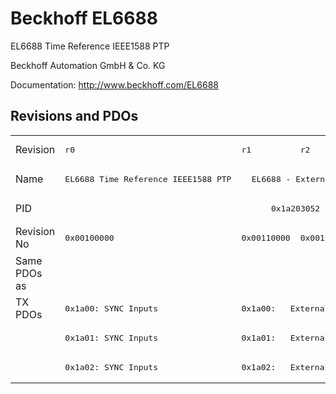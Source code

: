 # Beckhoff EL6688

EL6688 Time Reference IEEE1588 PTP

Beckhoff Automation GmbH & Co. KG

Documentation: <a href="http://www.beckhoff.com/EL6688">http://www.beckhoff.com/EL6688</a>

## Revisions and PDOs
<table>
<tr >
<td class="first">Revision</td>
<td ><pre>r0</pre></td>
<td ><pre>r1</pre></td>
<td ><pre>r2</pre></td>
<td ><pre>r3</pre></td>
<td ><pre>r4</pre></td>
<td ><pre>r6</pre></td>
</tr>
<tr >
<td class="first">Name</td>
<td ><pre>EL6688 Time Reference IEEE1588 PTP</pre></td>
<td  colspan=5 align="center"><pre>EL6688 - External Synchronisation Interface (IEEE1588)</pre></td>
</tr>
<tr >
<td class="first">PID</td>
<td  colspan=6 align="center"><pre>0x1a203052</pre></td>
</tr>
<tr >
<td class="first">Revision No</td>
<td ><pre>0x00100000</pre></td>
<td ><pre>0x00110000</pre></td>
<td ><pre>0x00120000</pre></td>
<td ><pre>0x00130000</pre></td>
<td ><pre>0x00140000</pre></td>
<td ><pre>0x00160000</pre></td>
</tr>
<tr >
<td class="first">Same PDOs as</td>
<td  colspan=6 align="center"></td>
</tr>
<tr class="txpdo pdosection">
<td class="first" rowspan=3 valign=top>TX PDOs</td>
<td><pre>0x1a00: SYNC Inputs</pre></td>
<td colspan=5 align="left"><pre>0x1a00:   External Sync</pre></td>
<td></td>
</tr>
<tr class="txpdo pdosection">
<td class="first"><pre>0x1a01: SYNC Inputs</pre></td>
<td  colspan=5 align="left"><pre>0x1a01:   External Sync (32 Bit)</pre></td>
</tr>
<tr class="txpdo pdosection">
<td class="first"><pre>0x1a02: SYNC Inputs</pre></td>
<td  colspan=5 align="left"><pre>0x1a02:   External Sync Compact</pre></td>
</tr>
</table>

